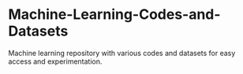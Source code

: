 # Machine-Learning-Codes-and-Datasets
Machine learning repository with various codes and datasets for easy access and experimentation.
